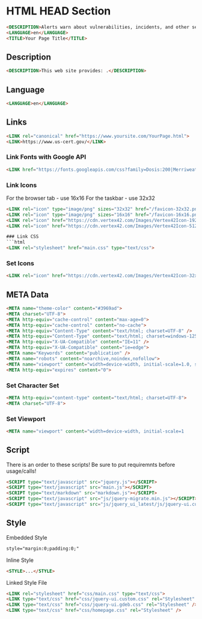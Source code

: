 # HTML HEAD Section  

```html
<DESCRIPTION>Alerts warn about vulnerabilities, incidents, and other security issues that pose a significant risk.</DESCRIPTION>
<LANGUAGE>en</LANGUAGE>
<TITLE>Your Page Title</TITLE>
```

## Description
```html
<DESCRIPTION>This web site provides: .</DESCRIPTION>
```

## Language  
```html
<LANGUAGE>en</LANGUAGE>
```

## Links
```html
<LINK rel="canonical" href="https://www.yoursite.com/YourPage.html">
<LINK>https://www.us-cert.gov/</LINK>
```

### Link Fonts with Google API
```html
<LINK href="https://fonts.googleapis.com/css?family=Dosis:200|Merriweather|Montserrat|Roboto" rel="stylesheet">
```

### Link Icons 
For the browser tab - use 16x16
For the taskbar - use 32x32
```html
<LINK rel="icon" type="image/png" sizes="32x32" href="/favicon-32x32.png">
<LINK rel="icon" type="image/png" sizes="16x16" href="/favicon-16x16.png">
<LINK rel="icon" href="https://cdn.vertex42.com/Images/Vertex42Icon-192x192.png" sizes="192x192">
<LINK rel="icon" href="https://cdn.vertex42.com/Images/Vertex42Icon-512x512.png" sizes="512x512">```

### Link CSS 
```html
<LINK rel="stylesheet" href="main.css" type="text/css">
```

### Set Icons  
```html
<LINK rel="icon" href="https://cdn.vertex42.com/Images/Vertex42Icon-32x32.png" sizes="32x32">
```

## META Data  
```html
<META name="theme-color" content="#3969ad">
<META charset="UTF-8">
<META http-equiv="cache-control" content="max-age=0">
<META http-equiv="cache-control" content="no-cache">
<META http-equiv="Content-Type" content="text/html; charset=UTF-8" />
<META http-equiv="Content-Type" content="text/html; charset=windows-1252">
<META http-equiv="X-UA-Compatible" content="IE=11" />
<META http-equiv="X-UA-Compatible" content="ie=edge">
<META name="Keywords" content="publication" />
<META name="robots" content="noarchive,noindex,nofollow">
<META name="viewport" content="width=device-width, initial-scale=1.0, shrink-to-fit=no">
<META http-equiv="expires" content="0">
```

### Set Character Set  
```html  
<META http-equiv="content-type" content="text/html; charset=UTF-8">  
<META charset="UTF-8">  
```  

### Set Viewport  
```html
<META name="viewport" content="width=device-width, initial-scale=1
```

## Script
There is an order to these scripts!  Be sure to put requiremnts before usage/calls!
```html
<SCRIPT type="text/javascript" src="jquery.js"></SCRIPT>
<SCRIPT type="text/javascript" src="main.js"></SCRIPT>
<SCRIPT type="text/markdown" src="markdown.js"></SCRIPT>
<SCRIPT type="text/javascript" src="js/jquery-migrate.min.js"></SCRIPT>
<SCRIPT type="text/javascript" src="js/jquery_ui_latest/js/jquery-ui.custom.min.js"></SCRIPT>
```

## Style
Embedded Style
```html
style="margin:0;padding:0;"
```

Inline Style
```html
<STYLE>...</STYLE>
```

Linked Style File
```html
<LINK rel="stylesheet" href="css/main.css" type="text/css">
<LINK type="text/css" href="css/jquery-ui.custom.css" rel="Stylesheet" />
<LINK type="text/css" href="css/jquery-ui.gdeb.css" rel="Stylesheet" />
<LINK type="text/css" href="css/homepage.css" rel="Stylesheet" />
```

